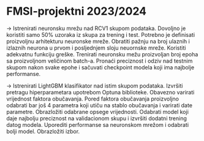 # FMSI-projektni 2023/2024


 -> Istrenirati neuronsku mrežu nad RCV1 skupom podataka. Dovoljno je koristiti samo
 50% uzoraka iz skupa za trening i test. Potrebno je definisati proizvoljnu arhitekturu
 neuronske mreže. Obratiti pažnju na broj ulaznih i izlaznih neurona u prvom i posljednjem
 sloju neuornske mreže. Koristiti adekvatnu funkciju greške. Trenirati neuronsku mežu
 proizvoljan broj epoha sa proizvoljnom veličinom batch-a. Pronaći preciznost i odziv nad
 testnim skupom nakon svake epohe i sačuvati checkpoint modela koji ima najbolje
 performanse.
 
 -> Istrenirati LightGBM klasifikator nad istim skupom podataka. Izvršiti pretragu
 hiperparametara upotrebom Optuna biblioteke. Obavezno varirati vrijednost faktora
 obučavanja. Pored faktora obučavanja proizvoljno odabrati bar još 4 parametra koji utiču na
 stablo obučavanja i varirati date parametre. Obrazložiti odabrane opsege vrijednosti.
 Odabrati model koji daje najbolju preciznost na validacionom skupu i izvršiti dodatni trening
 datog modela. Uporediti performanse sa neuronskom mrežom i odabrati bolji model.
 Obrazložiti izbor.
